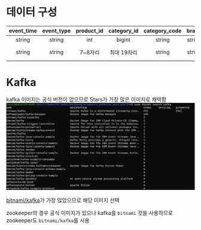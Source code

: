 # 데이터 구성
|event_time|event_type|product_id|category_id|category_code|brand|price|user_id|user_session|
|:---:|:---:|:---:|:---:|:---:|:---:|:---:|:---:|:---:|
|string|string|int|bigint|string|string|double|int|string|
|string|string|7~8자리|최대 19자리|string|string|소수점 2자리|9자리|string|

# Kafka
kafka 이미지는 공식 버전이 없으므로 Stars가 가장 많은 이미지로 채택함
![kafka-1](./img/kafka-1.png)

[bitnami/kafka](https://github.com/bitnami/bitnami-docker-kafka)가 가장 많았으므로 해당 이미지 선택

zookeeper의 경우 공식 이미지가 있으나 kafka를 `bitnami` 것을 사용하므로 zookeeper도 `bitnami/kafka`를 사용

